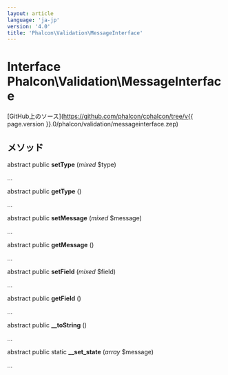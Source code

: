 ```yaml
---
layout: article
language: 'ja-jp'
version: '4.0'
title: 'Phalcon\Validation\MessageInterface'
---
```

# Interface **Phalcon\Validation\MessageInterface**

[GitHub上のソース](https://github.com/phalcon/cphalcon/tree/v{{ page.version }}.0/phalcon/validation/messageinterface.zep)

## メソッド

abstract public **setType** (*mixed* $type)

...

abstract public **getType** ()

...

abstract public **setMessage** (*mixed* $message)

...

abstract public **getMessage** ()

...

abstract public **setField** (*mixed* $field)

...

abstract public **getField** ()

...

abstract public **__toString** ()

...

abstract public static **__set_state** (*array* $message)

...